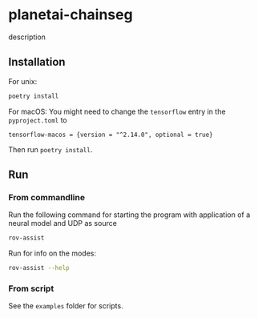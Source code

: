 # planetai-chainseg

description

## Installation
For unix:
```sh
poetry install
```

For macOS:
You might need to change the `tensorflow` entry in the `pyproject.toml` to 
```
tensorflow-macos = {version = "^2.14.0", optional = true}
```
Then run `poetry install`.

## Run

### From commandline

Run the following command for starting the program with application 
of a neural model and UDP as source 
```sh
rov-assist 
```

Run for info on the modes:
```sh
rov-assist --help
```

### From script
See the `examples` folder for scripts.



